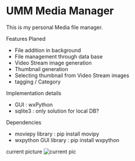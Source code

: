 UMM Media Manager
=================

This is my personal Media file manager.

Features Planed

* File addition in background
* File management through data base
* Video Stream image generation
* Thumbnail generation
* Selecting thumbnail from Video Stream images
* tagging / Category

Implementation details

* GUI : wxPython
* sqlite3 : only solution for local DB?

Dependencies

* moviepy library : pip install movipy
* wxpython GUI library : pip install wxpython

current picture
![current pic](https://github.com/pinebud/YetAnotherMediaManager_public/blob/main/yamm.png?raw=true)
